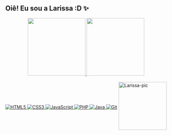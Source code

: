 ## Oiê! Eu sou a Larissa :D ✨

<div align="center">
  <a href="https://github.com/Larissa022">
  <img height="180em" src="https://github-readme-stats.vercel.app/api?username=Larissa022&show_icons=true&theme=midnight-purple&include_all_commits=true&count_private=true"/>
  <img height="180em" src="https://github-readme-stats.vercel.app/api/top-langs/?username=Larissa022&layout=compact&langs_count=7&theme=midnight-purple"/>
</div>
<div style="display: inline_block"><br>
  <img align="right" alt="Larissa-pic" src="https://i.picasion.com/pic92/d67a74896992e755566034615b59998f.gif" width="150px">
</div>       

#

<div style="display: inline_block"><br>
  
  ![HTML5](https://img.shields.io/badge/HTML5-E34F26?style=for-the-badge&logo=html5&logoColor=white)
![CSS3](https://img.shields.io/badge/CSS3-1572B6?style=for-the-badge&logo=css3&logoColor=white)
![JavaScript](https://img.shields.io/badge/JavaScript-F7DF1E?style=for-the-badge&logo=javascript&logoColor=black)
![PHP](https://img.shields.io/badge/PHP-777BB4?style=for-the-badge&logo=php&logoColor=white)
![Java](https://img.shields.io/badge/java-%23ED8B00.svg?style=for-the-badge&logo=openjdk&logoColor=white)
![Git](https://img.shields.io/badge/GIT-E44C30?style=for-the-badge&logo=git&logoColor=white)
</div>
